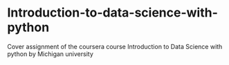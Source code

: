 # Introduction-to-data-science-with-python
Cover assignment of the coursera course Introduction to Data Science with python by Michigan university
